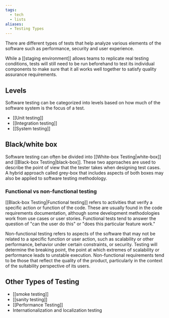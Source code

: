```yaml
---
tags:
  - tech
  - lists
aliases:
  - Testing Types
---
```

There are different types of tests that help analyze various elements of the software such as performance, security and user experience.

While a [[staging environment]] allows teams to replicate real testing conditions, tests will still need to be run beforehand to test its individual components to make sure that it all works well together to satisfy quality assurance requirements.

## Levels
Software testing can be categorized into levels based on how much of the software system is the focus of a test.
- [[Unit testing]]
- [[Integration testing]]
- [[System testing]]

## Black/white box
Software testing can often be divided into [[White-box Testing|white-box]] and [[Black-box Testing|black-box]]. 
These two approaches are used to describe the point of view that the tester takes when designing test cases. 
A hybrid approach called grey-box that includes aspects of both boxes may also be applied to software testing methodology.

### Functional vs non-functional testing
[[Black-box Testing|Functional testing]] refers to activities that verify a specific action or function of the code.
These are usually found in the code requirements documentation, although some development methodologies work from use cases or user stories.
Functional tests tend to answer the question of "can the user do this" or "does this particular feature work."

Non-functional testing refers to aspects of the software that may not be related to a specific function or user action, such as scalability or other performance, behavior under certain constraints, or security.
Testing will determine the breaking point, the point at which extremes of scalability or performance leads to unstable execution.
Non-functional requirements tend to be those that reflect the quality of the product, particularly in the context of the suitability perspective of its users.

## Other Types of Testing
- [[smoke testing]]
- [[sanity testing]]
- [[Performance Testing]]
- Internationalization and localization testing
